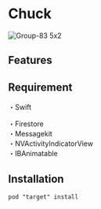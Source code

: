 # Chuck

![Group-83 5x2](https://user-images.githubusercontent.com/51669998/72270445-812e1100-3668-11ea-87ba-528ee3c93daa.png)  
<p align="left">
 <a href="https://firebase.google.com/downloads/brand-guidelines/PNG/logo-built_white.png?hl=ja" width="30px;" /></a>
 </p>

## Features


## Requirement
 
 ・Swift  
   
 ・Firestore  
 ・Messagekit  
 ・NVActivityIndicatorView  
 ・IBAnimatable  

## Installation

```
pod "target" install
```

